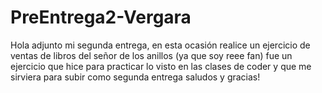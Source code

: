 # PreEntrega2-Vergara

Hola adjunto mi segunda entrega, en esta ocasión realice un ejercicio de ventas de libros del señor de los anillos (ya que soy reee fan)
fue un ejercicio que hice para practicar lo visto en las clases de coder y que me sirviera para subir como segunda entrega
saludos y gracias!
